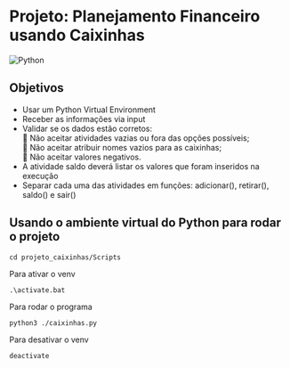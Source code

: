 # **Projeto: Planejamento Financeiro usando Caixinhas**

![Python](https://img.shields.io/badge/python-3670A0?style=for-the-badge&logo=python&logoColor=ffdd54)

## Objetivos
- Usar um Python Virtual Environment  
- Receber as informações via input     
- Validar se os dados estão corretos:    
  :small_blue_diamond: Não aceitar atividades vazias ou fora das opções possíveis;  
  :small_blue_diamond: Não aceitar atribuir nomes vazios para as caixinhas;  
  :small_blue_diamond: Não aceitar valores negativos.  
- A atividade saldo deverá listar os valores que foram inseridos na execução  
- Separar cada uma das atividades em funções: adicionar(), retirar(), saldo() e sair() 

## Usando o ambiente virtual do Python para rodar o projeto


```
cd projeto_caixinhas/Scripts
```
Para ativar o venv
```
.\activate.bat
```
Para rodar o programa
```
python3 ./caixinhas.py
```
Para desativar o venv
```
deactivate
```
